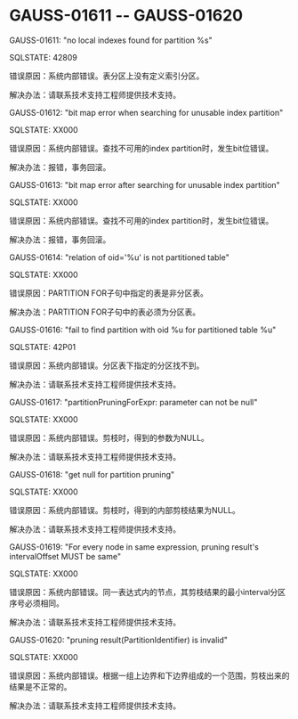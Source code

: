 # GAUSS-01611 -- GAUSS-01620

GAUSS-01611: "no local indexes found for partition %s"

SQLSTATE: 42809

错误原因：系统内部错误。表分区上没有定义索引分区。

解决办法：请联系技术支持工程师提供技术支持。

GAUSS-01612: "bit map error when searching for unusable index partition"

SQLSTATE: XX000

错误原因：系统内部错误。查找不可用的index partition时，发生bit位错误。

解决办法：报错，事务回滚。

GAUSS-01613: "bit map error after searching for unusable index partition"

SQLSTATE: XX000

错误原因：系统内部错误。查找不可用的index partition时，发生bit位错误。

解决办法：报错，事务回滚。

GAUSS-01614: "relation of oid='%u' is not partitioned table"

SQLSTATE: XX000

错误原因：PARTITION FOR子句中指定的表是非分区表。

解决办法：PARTITION FOR子句中的表必须为分区表。

GAUSS-01616: "fail to find partition with oid %u for partitioned table %u"

SQLSTATE: 42P01

错误原因：系统内部错误。分区表下指定的分区找不到。

解决办法：请联系技术支持工程师提供技术支持。

GAUSS-01617: "partitionPruningForExpr: parameter can not be null"

SQLSTATE: XX000

错误原因：系统内部错误。剪枝时，得到的参数为NULL。

解决办法：请联系技术支持工程师提供技术支持。

GAUSS-01618: "get null for partition pruning"

SQLSTATE: XX000

错误原因：系统内部错误。剪枝时，得到的内部剪枝结果为NULL。

解决办法：请联系技术支持工程师提供技术支持。

GAUSS-01619: "For every node in same expression, pruning result's intervalOffset MUST be same"

SQLSTATE: XX000

错误原因：系统内部错误。同一表达式内的节点，其剪枝结果的最小interval分区序号必须相同。

解决办法：请联系技术支持工程师提供技术支持。

GAUSS-01620: "pruning result\(PartitionIdentifier\) is invalid"

SQLSTATE: XX000

错误原因：系统内部错误。根据一组上边界和下边界组成的一个范围，剪枝出来的结果是不正常的。

解决办法：请联系技术支持工程师提供技术支持。

